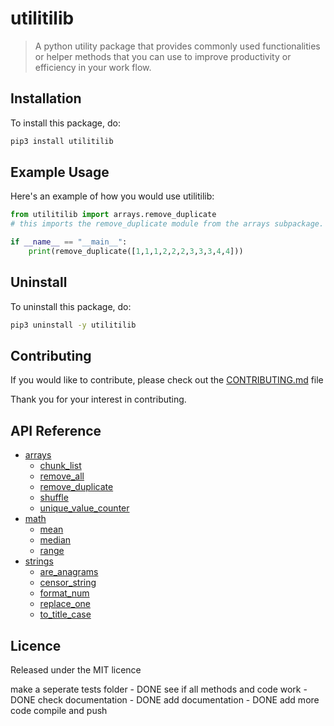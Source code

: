 # utilitilib

> A python utility package that provides commonly used functionalities or helper methods that you can use to improve productivity or efficiency in your work flow.

## Installation

To install this package, do:

```bash
pip3 install utilitilib
```

## Example Usage

Here's an example of how you would use utilitilib:

```python
from utilitilib import arrays.remove_duplicate
# this imports the remove_duplicate module from the arrays subpackage.

if __name__ == "__main__":
    print(remove_duplicate([1,1,1,2,2,2,3,3,3,4,4]))
```

## Uninstall

To uninstall this package, do:

```bash
pip3 uninstall -y utilitilib
```

## Contributing

If you would like to contribute, please check out the [CONTRIBUTING.md](/CONTRIBUTING.md) file

Thank you for your interest in contributing.

## API Reference

- [arrays](/utilitilib/arrays/README.md)
  - [chunk_list](/utilitilib/arrays/chunk_list.py)
  - [remove_all](/utilitilib/arrays/remove_all.py)
  - [remove_duplicate](/utilitilib/arrays/remove_duplicate.py)
  - [shuffle](/utilitilib/arrays/shuffle.py)
  - [unique_value_counter](/utilitilib/arrays/unique_value_counter.py)
- [math](/utilitilib/math/README.md)
  - [mean](/utilitilib/math/mean.py)
  - [median](/utilitilib/math/median.py)
  - [range](/utilitilib/math/range.py)
- [strings](/utilitilib/strings/README.md)
  - [are_anagrams](/utilitilib/strings/are_anagrams.py)
  - [censor_string](/utilitilib/strings/censor_string.py)
  - [format_num](/utilitilib/strings/format_num.py)
  - [replace_one](/utilitilib/strings/replace_one.py)
  - [to_title_case](/utilitilib/strings/to_title_case.py)

## Licence

Released under the MIT licence


make a seperate tests folder - DONE
see if all methods and code work - DONE
check documentation - DONE
add documentation - DONE
add more code
compile and push
